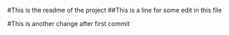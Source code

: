 #This is the readme of the project
##This is a line for some edit in this file

#This is another change after first commit
